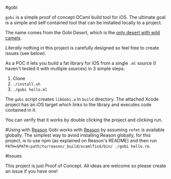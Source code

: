 #gobi

`gobi` is a simple proof of concept OCaml build tool for iOS. The ultimate goal
is a simple and self contained tool that can be installed locally to a project.

The name comes from the Gobi Desert, which is the [only desert with wild
camels](http://animals.nationalgeographic.com/animals/mammals/bactrian-camel/).

*Literally* nothing in this project is carefully designed so feel free to
create issues (see below).

As a POC it lets you build a fat library for iOS from a single `.ml` source (I
haven't tested it with multiple sources) in 3 simple steps:

1. Clone
2. `./install.sh`
3. `./gobi hello.ml`

The `gobi` script creates `libGobi.a` in `build` directory. The attached Xcode
project has an iOS target which links to the library and executes code
contained in it.

You can verify that it works by double clicking the project and clicking run.

#Using with [Reason](https://github.com/facebook/reason)
Gobi works with [Reason](https://github.com/facebook/reason) by assuming `refmt` is available globally. The simplest way to avoid installing Reason globally, for this project, is to use npm (as explained on Reason's README) and then run `PATH=$PATH:path/to/reason/_build/ocamlfind/bin/ ./gobi hello.re`.

#Issues

This project is just Proof of Concept. All ideas are welcome so please create
an issue if you have one!
